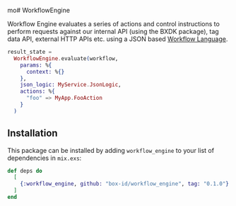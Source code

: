 mo# WorkflowEngine

Workflow Engine evaluates a series of actions and control instructions to perform requests against our internal API (using the BXDK package), tag data API, external HTTP APIs etc. using a JSON based [Workflow Language](./workflow_language.md).

```elixir
result_state =
  WorkflowEngine.evaluate(workflow,
    params: %{
      context: %{}
    },
    json_logic: MyService.JsonLogic,
    actions: %{
      "foo" => MyApp.FooAction
    }
  )
```

## Installation

This package can be installed by adding `workflow_engine` to your list of dependencies in `mix.exs`:

```elixir
def deps do
  [
    {:workflow_engine, github: "box-id/workflow_engine", tag: "0.1.0"}
  ]
end
```
